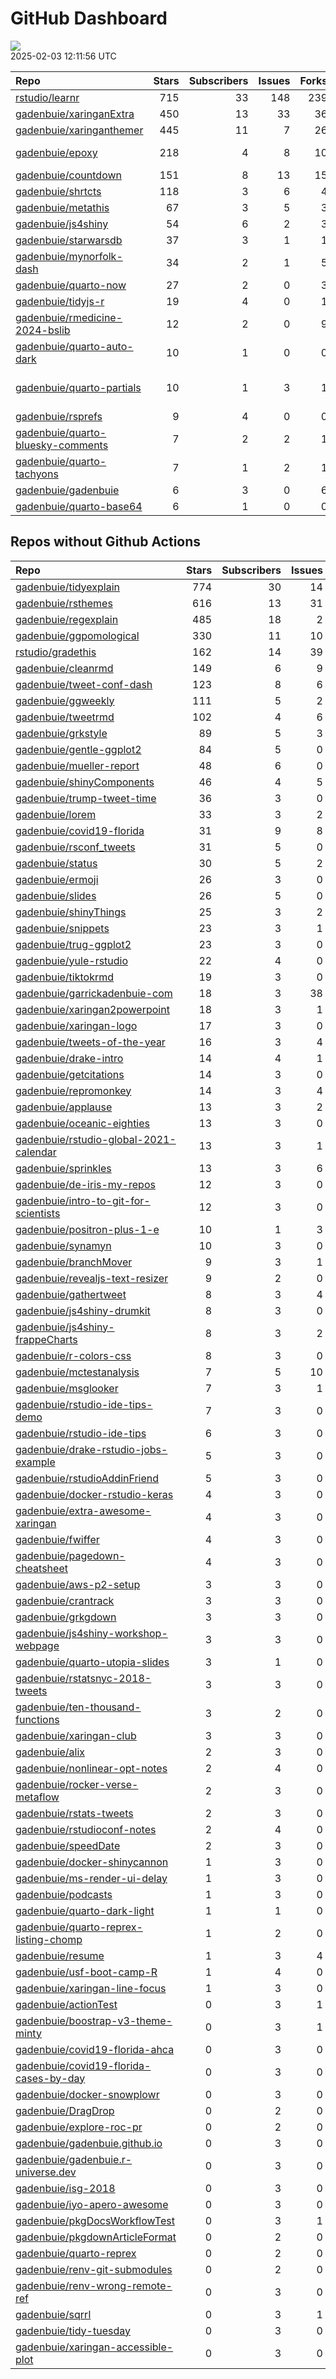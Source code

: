 GitHub Dashboard
================

![](https://github.com/gadenbuie/status/workflows/Render%20Status/badge.svg)  
2025-02-03 12:11:56 UTC

| Repo                                                                                      | Stars | Subscribers | Issues | Forks | Status                                                                                                                                                                                                                                                                                                                                                                                                                                                                                                                                                          | Commit                                                                                                                                                                                  |
|:------------------------------------------------------------------------------------------|------:|------------:|-------:|------:|:----------------------------------------------------------------------------------------------------------------------------------------------------------------------------------------------------------------------------------------------------------------------------------------------------------------------------------------------------------------------------------------------------------------------------------------------------------------------------------------------------------------------------------------------------------------|:----------------------------------------------------------------------------------------------------------------------------------------------------------------------------------------|
| [rstudio/learnr](https://github.com/rstudio/learnr)                                       |   715 |          33 |    148 |   239 | [![](https://github.com/rstudio/learnr/workflows/R-CMD-check/badge.svg)](https://github.com/rstudio/learnr/actions/runs/10707424580)                                                                                                                                                                                                                                                                                                                                                                                                                            | <a href="https://github.com/rstudio/learnr/commit/a644d2dd4c083c7596fd73edc0431bcb52811357" title="feat: Slow down successive (same) exercise execution via throttle (#818)">a644d2</a> |
| [gadenbuie/xaringanExtra](https://github.com/gadenbuie/xaringanExtra)                     |   450 |          13 |     33 |    36 | [![](https://github.com/gadenbuie/xaringanExtra/workflows/R-CMD-check/badge.svg)](https://github.com/gadenbuie/xaringanExtra/actions/runs/13107734869)                                                                                                                                                                                                                                                                                                                                                                                                          | <a href="https://github.com/gadenbuie/xaringanExtra/commit/0a4271a6a934e1e2878535342a21283549e0ac22" title="chore: build docs">0a4271</a>                                               |
| [gadenbuie/xaringanthemer](https://github.com/gadenbuie/xaringanthemer)                   |   445 |          11 |      7 |    26 | [![](https://github.com/gadenbuie/xaringanthemer/workflows/R-CMD-check/badge.svg)](https://github.com/gadenbuie/xaringanthemer/actions/runs/10876135300) [![](https://github.com/gadenbuie/xaringanthemer/workflows/Package%20Maintenance/badge.svg)](https://github.com/gadenbuie/xaringanthemer/actions/runs/10876135344)                                                                                                                                                                                                                                     | <a href="https://github.com/gadenbuie/xaringanthemer/commit/51b100a9a42808ae1afc8761dfe262e38845d3e2" title="Increment version number to 0.4.3.9000">51b100</a>                         |
| [gadenbuie/epoxy](https://github.com/gadenbuie/epoxy)                                     |   218 |           4 |      8 |    10 | [![](https://github.com/gadenbuie/epoxy/workflows/Package%20Maintenance/badge.svg)](https://github.com/gadenbuie/epoxy/actions/runs/8721960124) [![](https://github.com/gadenbuie/epoxy/workflows/R-CMD-check/badge.svg)](https://github.com/gadenbuie/epoxy/actions/runs/8721960024) [![](https://github.com/gadenbuie/epoxy/workflows/pkgdown/badge.svg)](https://github.com/gadenbuie/epoxy/actions/runs/8721960026) [![](https://github.com/gadenbuie/epoxy/workflows/test-coverage/badge.svg)](https://github.com/gadenbuie/epoxy/actions/runs/8721960023) | <a href="https://github.com/gadenbuie/epoxy/commit/924ee8e5eb396805a66bc1fb1ea06dc32947833e" title="chore: Use `rlang::is_interactive()` for all `@examplesIf`">924ee8</a>              |
| [gadenbuie/countdown](https://github.com/gadenbuie/countdown)                             |   151 |           8 |     13 |    15 | [![](https://github.com/gadenbuie/countdown/workflows/R-CMD-check/badge.svg)](https://github.com/gadenbuie/countdown/actions/runs/7910439894)                                                                                                                                                                                                                                                                                                                                                                                                                   | <a href="https://github.com/gadenbuie/countdown/commit/c810f16c6fa57294844b595ffae4535136d18810" title="Merge pull request #55 from gadenbuie/make-sync">c810f1</a>                     |
| [gadenbuie/shrtcts](https://github.com/gadenbuie/shrtcts)                                 |   118 |           3 |      6 |     4 | [![](https://github.com/gadenbuie/shrtcts/workflows/R-CMD-check.yaml/badge.svg)](https://github.com/gadenbuie/shrtcts/actions/runs/13106314647)                                                                                                                                                                                                                                                                                                                                                                                                                 | <a href="https://github.com/gadenbuie/shrtcts/commit/052165f97cdcaccddd9503a6fde56b333d978304" title="Merge pull request #26 from gadenbuie/feat/shortcut-run">052165</a>               |
| [gadenbuie/metathis](https://github.com/gadenbuie/metathis)                               |    67 |           3 |      5 |     3 | [![](https://github.com/gadenbuie/metathis/workflows/R-CMD-check/badge.svg)](https://github.com/gadenbuie/metathis/actions/runs/10345860760) [![](https://github.com/gadenbuie/metathis/workflows/pkgdown/badge.svg)](https://github.com/gadenbuie/metathis/actions/runs/7529649928)                                                                                                                                                                                                                                                                            | <a href="https://github.com/gadenbuie/metathis/commit/5fcb4c6320d33e75e94c4f15c4d3d0314f824f17" title="ci: update secret name">5fcb4c</a>                                               |
| [gadenbuie/js4shiny](https://github.com/gadenbuie/js4shiny)                               |    54 |           6 |      2 |     3 | [![](https://github.com/gadenbuie/js4shiny/workflows/R-CMD-check/badge.svg)](https://github.com/gadenbuie/js4shiny/actions/runs/10447043030) [![](https://github.com/gadenbuie/js4shiny/workflows/pkgdown/badge.svg)](https://github.com/gadenbuie/js4shiny/actions/runs/8406376667)                                                                                                                                                                                                                                                                            | <a href="https://github.com/gadenbuie/js4shiny/commit/8f30c1929b228e6e4b7bd092f169cbeb0083ae15" title="fix failing rmarkdown/knitr tests">8f30c1</a>                                    |
| [gadenbuie/starwarsdb](https://github.com/gadenbuie/starwarsdb)                           |    37 |           3 |      1 |     1 | [![](https://github.com/gadenbuie/starwarsdb/workflows/R-CMD-check/badge.svg)](https://github.com/gadenbuie/starwarsdb/actions/runs/10877538932)                                                                                                                                                                                                                                                                                                                                                                                                                | <a href="https://github.com/gadenbuie/starwarsdb/commit/1421b5fa7ce7fd0e41ebcf94cc8698adc5fb2bbb" title="New pkgdown site and small readme updates">1421b5</a>                          |
| [gadenbuie/mynorfolk-dash](https://github.com/gadenbuie/mynorfolk-dash)                   |    34 |           2 |      1 |     5 | [![](https://github.com/gadenbuie/mynorfolk-dash/workflows/build-dash/badge.svg)](https://github.com/gadenbuie/mynorfolk-dash/actions/runs/13080969379)                                                                                                                                                                                                                                                                                                                                                                                                         | <a href="https://github.com/gadenbuie/mynorfolk-dash/commit/9a4bcbd72b4e6d22301a61ad51885af511ae8950" title="[auto] Build Dashboard 2025-01-31 09:23">9a4bcb</a>                        |
| [gadenbuie/quarto-now](https://github.com/gadenbuie/quarto-now)                           |    27 |           2 |      0 |     3 | [![](https://github.com/gadenbuie/quarto-now/workflows/Render%20docs/badge.svg)](https://github.com/gadenbuie/quarto-now/actions/runs/11444754134)                                                                                                                                                                                                                                                                                                                                                                                                              | <a href="https://github.com/gadenbuie/quarto-now/commit/0253ae1b11026c683283571fcc18307406ca748d" title="Format used with stat -c on Linux should be %y, not %Y (#1)">0253ae</a>        |
| [gadenbuie/tidyjs-r](https://github.com/gadenbuie/tidyjs-r)                               |    19 |           4 |      0 |     1 | [![](https://github.com/gadenbuie/tidyjs-r/workflows/.github/workflows/update-tidyjs.yaml/badge.svg)](https://github.com/gadenbuie/tidyjs-r/actions/runs/13104478973)                                                                                                                                                                                                                                                                                                                                                                                           | <a href="https://github.com/gadenbuie/tidyjs-r/commit/929013f523605bca763d5867222895f080ba3c40" title="v2.5.2">929013</a>                                                               |
| [gadenbuie/rmedicine-2024-bslib](https://github.com/gadenbuie/rmedicine-2024-bslib)       |    12 |           2 |      0 |     9 | [![](https://github.com/gadenbuie/rmedicine-2024-bslib/workflows/Render%20and%20Publish/badge.svg)](https://github.com/gadenbuie/rmedicine-2024-bslib/actions/runs/10081082354)                                                                                                                                                                                                                                                                                                                                                                                 | <a href="https://github.com/gadenbuie/rmedicine-2024-bslib/commit/de9d997b37bc5bb98c4f17655029d1fb936d2532" title="update shinylive in lockfile, reenable pak">de9d99</a>               |
| [gadenbuie/quarto-auto-dark](https://github.com/gadenbuie/quarto-auto-dark)               |    10 |           1 |      0 |     0 | [![](https://github.com/gadenbuie/quarto-auto-dark/workflows/Render%20docs/badge.svg)](https://github.com/gadenbuie/quarto-auto-dark/actions/runs/10578761520)                                                                                                                                                                                                                                                                                                                                                                                                  | <a href="https://github.com/gadenbuie/quarto-auto-dark/commit/023964e4c027f8234ae1bb5460f51f8a269a09c0" title="📝 small readme edit">023964</a>                                         |
| [gadenbuie/quarto-partials](https://github.com/gadenbuie/quarto-partials)                 |    10 |           1 |      3 |     1 | [![](https://github.com/gadenbuie/quarto-partials/workflows/Render%20docs/badge.svg)](https://github.com/gadenbuie/quarto-partials/actions/runs/10096214195)                                                                                                                                                                                                                                                                                                                                                                                                    | \<a href=“<https://github.com/gadenbuie/quarto-partials/commit/da14cc03ce19bd08c7679c5e1029287c78c9cd1d>” title=“fix: meta\[”partial-data”\] might be empty”\>da14cc</a>                |
| [gadenbuie/rsprefs](https://github.com/gadenbuie/rsprefs)                                 |     9 |           4 |      0 |     0 | [![](https://github.com/gadenbuie/rsprefs/workflows/R-CMD-check/badge.svg)](https://github.com/gadenbuie/rsprefs/actions/runs/11894649914) [![](https://github.com/gadenbuie/rsprefs/workflows/pkgdown/badge.svg)](https://github.com/gadenbuie/rsprefs/actions/runs/11894649919)                                                                                                                                                                                                                                                                               | <a href="https://github.com/gadenbuie/rsprefs/commit/f576c6fa04f61fa065dd4943df4e0572ac04dd0b" title="Update prefs up to 2024.09.0+375">f576c6</a>                                      |
| [gadenbuie/quarto-bluesky-comments](https://github.com/gadenbuie/quarto-bluesky-comments) |     7 |           2 |      2 |     1 | [![](https://github.com/gadenbuie/quarto-bluesky-comments/workflows/Render%20docs/badge.svg)](https://github.com/gadenbuie/quarto-bluesky-comments/actions/runs/12298497403)                                                                                                                                                                                                                                                                                                                                                                                    | <a href="https://github.com/gadenbuie/quarto-bluesky-comments/commit/ea2098e803d43f5c6097c3bc7c8f911e347b764b" title="fix: Show stats bar and link even if no comments">ea2098</a>      |
| [gadenbuie/quarto-tachyons](https://github.com/gadenbuie/quarto-tachyons)                 |     7 |           1 |      2 |     1 | [![](https://github.com/gadenbuie/quarto-tachyons/workflows/Render%20docs/badge.svg)](https://github.com/gadenbuie/quarto-tachyons/actions/runs/10578071823)                                                                                                                                                                                                                                                                                                                                                                                                    | <a href="https://github.com/gadenbuie/quarto-tachyons/commit/9e07e94df6f51a2db30f51ad8a2fe08494f375fe" title="🩹 use Pandoc filter to add dependency">9e07e9</a>                        |
| [gadenbuie/gadenbuie](https://github.com/gadenbuie/gadenbuie)                             |     6 |           3 |      0 |     6 | [![](https://github.com/gadenbuie/gadenbuie/workflows/Metrics/badge.svg)](https://github.com/gadenbuie/gadenbuie/actions/runs/13112236704)                                                                                                                                                                                                                                                                                                                                                                                                                      | <a href="https://github.com/gadenbuie/gadenbuie/commit/5aa959a7b2d272e6f5ad6686cdea415cff85ce3e" title="Update github-metrics.svg - [Skip GitHub Action]">5aa959</a>                    |
| [gadenbuie/quarto-base64](https://github.com/gadenbuie/quarto-base64)                     |     6 |           1 |      0 |     0 | [![](https://github.com/gadenbuie/quarto-base64/workflows/Render%20docs/badge.svg)](https://github.com/gadenbuie/quarto-base64/actions/runs/10083557713)                                                                                                                                                                                                                                                                                                                                                                                                        | <a href="https://github.com/gadenbuie/quarto-base64/commit/89a33243c3748cfc23954c169eb72b9e08c19c28" title="docs: fix toc title">89a332</a>                                             |

## Repos without Github Actions

| Repo                                                                                                | Stars | Subscribers | Issues | Forks |
|:----------------------------------------------------------------------------------------------------|------:|------------:|-------:|------:|
| [gadenbuie/tidyexplain](https://github.com/gadenbuie/tidyexplain)                                   |   774 |          30 |     14 |   181 |
| [gadenbuie/rsthemes](https://github.com/gadenbuie/rsthemes)                                         |   616 |          13 |     31 |    46 |
| [gadenbuie/regexplain](https://github.com/gadenbuie/regexplain)                                     |   485 |          18 |      2 |    27 |
| [gadenbuie/ggpomological](https://github.com/gadenbuie/ggpomological)                               |   330 |          11 |     10 |    19 |
| [rstudio/gradethis](https://github.com/rstudio/gradethis)                                           |   162 |          14 |     39 |    41 |
| [gadenbuie/cleanrmd](https://github.com/gadenbuie/cleanrmd)                                         |   149 |           6 |      9 |     5 |
| [gadenbuie/tweet-conf-dash](https://github.com/gadenbuie/tweet-conf-dash)                           |   123 |           8 |      6 |    76 |
| [gadenbuie/ggweekly](https://github.com/gadenbuie/ggweekly)                                         |   111 |           5 |      2 |    12 |
| [gadenbuie/tweetrmd](https://github.com/gadenbuie/tweetrmd)                                         |   102 |           4 |      6 |    13 |
| [gadenbuie/grkstyle](https://github.com/gadenbuie/grkstyle)                                         |    89 |           5 |      3 |    12 |
| [gadenbuie/gentle-ggplot2](https://github.com/gadenbuie/gentle-ggplot2)                             |    84 |           5 |      0 |    21 |
| [gadenbuie/mueller-report](https://github.com/gadenbuie/mueller-report)                             |    48 |           6 |      0 |    26 |
| [gadenbuie/shinyComponents](https://github.com/gadenbuie/shinyComponents)                           |    46 |           4 |      5 |     4 |
| [gadenbuie/trump-tweet-time](https://github.com/gadenbuie/trump-tweet-time)                         |    36 |           3 |      0 |     0 |
| [gadenbuie/lorem](https://github.com/gadenbuie/lorem)                                               |    33 |           3 |      2 |     2 |
| [gadenbuie/covid19-florida](https://github.com/gadenbuie/covid19-florida)                           |    31 |           9 |      8 |     7 |
| [gadenbuie/rsconf_tweets](https://github.com/gadenbuie/rsconf_tweets)                               |    31 |           5 |      0 |    14 |
| [gadenbuie/status](https://github.com/gadenbuie/status)                                             |    30 |           5 |      2 |     6 |
| [gadenbuie/ermoji](https://github.com/gadenbuie/ermoji)                                             |    26 |           3 |      0 |     0 |
| [gadenbuie/slides](https://github.com/gadenbuie/slides)                                             |    26 |           5 |      0 |    14 |
| [gadenbuie/shinyThings](https://github.com/gadenbuie/shinyThings)                                   |    25 |           3 |      2 |     3 |
| [gadenbuie/snippets](https://github.com/gadenbuie/snippets)                                         |    23 |           3 |      1 |     6 |
| [gadenbuie/trug-ggplot2](https://github.com/gadenbuie/trug-ggplot2)                                 |    23 |           3 |      0 |     9 |
| [gadenbuie/yule-rstudio](https://github.com/gadenbuie/yule-rstudio)                                 |    22 |           4 |      0 |     9 |
| [gadenbuie/tiktokrmd](https://github.com/gadenbuie/tiktokrmd)                                       |    19 |           3 |      0 |     0 |
| [gadenbuie/garrickadenbuie-com](https://github.com/gadenbuie/garrickadenbuie-com)                   |    18 |           3 |     38 |     5 |
| [gadenbuie/xaringan2powerpoint](https://github.com/gadenbuie/xaringan2powerpoint)                   |    18 |           3 |      1 |     1 |
| [gadenbuie/xaringan-logo](https://github.com/gadenbuie/xaringan-logo)                               |    17 |           3 |      0 |    17 |
| [gadenbuie/tweets-of-the-year](https://github.com/gadenbuie/tweets-of-the-year)                     |    16 |           3 |      4 |     2 |
| [gadenbuie/drake-intro](https://github.com/gadenbuie/drake-intro)                                   |    14 |           4 |      1 |     5 |
| [gadenbuie/getcitations](https://github.com/gadenbuie/getcitations)                                 |    14 |           3 |      0 |     3 |
| [gadenbuie/repromonkey](https://github.com/gadenbuie/repromonkey)                                   |    14 |           3 |      4 |     0 |
| [gadenbuie/applause](https://github.com/gadenbuie/applause)                                         |    13 |           3 |      2 |     1 |
| [gadenbuie/oceanic-eighties](https://github.com/gadenbuie/oceanic-eighties)                         |    13 |           3 |      0 |     5 |
| [gadenbuie/rstudio-global-2021-calendar](https://github.com/gadenbuie/rstudio-global-2021-calendar) |    13 |           3 |      1 |     4 |
| [gadenbuie/sprinkles](https://github.com/gadenbuie/sprinkles)                                       |    13 |           3 |      6 |     1 |
| [gadenbuie/de-iris-my-repos](https://github.com/gadenbuie/de-iris-my-repos)                         |    12 |           3 |      0 |     0 |
| [gadenbuie/intro-to-git-for-scientists](https://github.com/gadenbuie/intro-to-git-for-scientists)   |    12 |           3 |      0 |     2 |
| [gadenbuie/positron-plus-1-e](https://github.com/gadenbuie/positron-plus-1-e)                       |    10 |           1 |      3 |     0 |
| [gadenbuie/synamyn](https://github.com/gadenbuie/synamyn)                                           |    10 |           3 |      0 |     0 |
| [gadenbuie/branchMover](https://github.com/gadenbuie/branchMover)                                   |     9 |           3 |      1 |     2 |
| [gadenbuie/revealjs-text-resizer](https://github.com/gadenbuie/revealjs-text-resizer)               |     9 |           2 |      0 |     0 |
| [gadenbuie/gathertweet](https://github.com/gadenbuie/gathertweet)                                   |     8 |           3 |      4 |     2 |
| [gadenbuie/js4shiny-drumkit](https://github.com/gadenbuie/js4shiny-drumkit)                         |     8 |           3 |      0 |     1 |
| [gadenbuie/js4shiny-frappeCharts](https://github.com/gadenbuie/js4shiny-frappeCharts)               |     8 |           3 |      2 |     3 |
| [gadenbuie/r-colors-css](https://github.com/gadenbuie/r-colors-css)                                 |     8 |           3 |      0 |     1 |
| [gadenbuie/mctestanalysis](https://github.com/gadenbuie/mctestanalysis)                             |     7 |           5 |     10 |     2 |
| [gadenbuie/msglooker](https://github.com/gadenbuie/msglooker)                                       |     7 |           3 |      1 |     0 |
| [gadenbuie/rstudio-ide-tips-demo](https://github.com/gadenbuie/rstudio-ide-tips-demo)               |     7 |           3 |      0 |     2 |
| [gadenbuie/rstudio-ide-tips](https://github.com/gadenbuie/rstudio-ide-tips)                         |     6 |           3 |      0 |     1 |
| [gadenbuie/drake-rstudio-jobs-example](https://github.com/gadenbuie/drake-rstudio-jobs-example)     |     5 |           3 |      0 |     0 |
| [gadenbuie/rstudioAddinFriend](https://github.com/gadenbuie/rstudioAddinFriend)                     |     5 |           3 |      0 |     0 |
| [gadenbuie/docker-rstudio-keras](https://github.com/gadenbuie/docker-rstudio-keras)                 |     4 |           3 |      0 |     1 |
| [gadenbuie/extra-awesome-xaringan](https://github.com/gadenbuie/extra-awesome-xaringan)             |     4 |           3 |      0 |     3 |
| [gadenbuie/fwiffer](https://github.com/gadenbuie/fwiffer)                                           |     4 |           3 |      0 |     1 |
| [gadenbuie/pagedown-cheatsheet](https://github.com/gadenbuie/pagedown-cheatsheet)                   |     4 |           3 |      0 |     0 |
| [gadenbuie/aws-p2-setup](https://github.com/gadenbuie/aws-p2-setup)                                 |     3 |           3 |      0 |     0 |
| [gadenbuie/crantrack](https://github.com/gadenbuie/crantrack)                                       |     3 |           3 |      0 |     2 |
| [gadenbuie/grkgdown](https://github.com/gadenbuie/grkgdown)                                         |     3 |           3 |      0 |     0 |
| [gadenbuie/js4shiny-workshop-webpage](https://github.com/gadenbuie/js4shiny-workshop-webpage)       |     3 |           3 |      0 |     4 |
| [gadenbuie/quarto-utopia-slides](https://github.com/gadenbuie/quarto-utopia-slides)                 |     3 |           1 |      0 |     0 |
| [gadenbuie/rstatsnyc-2018-tweets](https://github.com/gadenbuie/rstatsnyc-2018-tweets)               |     3 |           3 |      0 |     0 |
| [gadenbuie/ten-thousand-functions](https://github.com/gadenbuie/ten-thousand-functions)             |     3 |           2 |      0 |     0 |
| [gadenbuie/xaringan-club](https://github.com/gadenbuie/xaringan-club)                               |     3 |           3 |      0 |     0 |
| [gadenbuie/alix](https://github.com/gadenbuie/alix)                                                 |     2 |           3 |      0 |     0 |
| [gadenbuie/nonlinear-opt-notes](https://github.com/gadenbuie/nonlinear-opt-notes)                   |     2 |           4 |      0 |     3 |
| [gadenbuie/rocker-verse-metaflow](https://github.com/gadenbuie/rocker-verse-metaflow)               |     2 |           3 |      0 |     0 |
| [gadenbuie/rstats-tweets](https://github.com/gadenbuie/rstats-tweets)                               |     2 |           3 |      0 |     0 |
| [gadenbuie/rstudioconf-notes](https://github.com/gadenbuie/rstudioconf-notes)                       |     2 |           4 |      0 |     0 |
| [gadenbuie/speedDate](https://github.com/gadenbuie/speedDate)                                       |     2 |           3 |      0 |     1 |
| [gadenbuie/docker-shinycannon](https://github.com/gadenbuie/docker-shinycannon)                     |     1 |           3 |      0 |     0 |
| [gadenbuie/ms-render-ui-delay](https://github.com/gadenbuie/ms-render-ui-delay)                     |     1 |           3 |      0 |     0 |
| [gadenbuie/podcasts](https://github.com/gadenbuie/podcasts)                                         |     1 |           3 |      0 |     0 |
| [gadenbuie/quarto-dark-light](https://github.com/gadenbuie/quarto-dark-light)                       |     1 |           1 |      0 |     0 |
| [gadenbuie/quarto-reprex-listing-chomp](https://github.com/gadenbuie/quarto-reprex-listing-chomp)   |     1 |           2 |      0 |     0 |
| [gadenbuie/resume](https://github.com/gadenbuie/resume)                                             |     1 |           3 |      4 |     1 |
| [gadenbuie/usf-boot-camp-R](https://github.com/gadenbuie/usf-boot-camp-R)                           |     1 |           4 |      0 |     3 |
| [gadenbuie/xaringan-line-focus](https://github.com/gadenbuie/xaringan-line-focus)                   |     1 |           3 |      0 |     0 |
| [gadenbuie/actionTest](https://github.com/gadenbuie/actionTest)                                     |     0 |           3 |      1 |     0 |
| [gadenbuie/boostrap-v3-theme-minty](https://github.com/gadenbuie/boostrap-v3-theme-minty)           |     0 |           3 |      1 |     1 |
| [gadenbuie/covid19-florida-ahca](https://github.com/gadenbuie/covid19-florida-ahca)                 |     0 |           3 |      0 |     0 |
| [gadenbuie/covid19-florida-cases-by-day](https://github.com/gadenbuie/covid19-florida-cases-by-day) |     0 |           3 |      0 |     0 |
| [gadenbuie/docker-snowplowr](https://github.com/gadenbuie/docker-snowplowr)                         |     0 |           3 |      0 |     0 |
| [gadenbuie/DragDrop](https://github.com/gadenbuie/DragDrop)                                         |     0 |           2 |      0 |     0 |
| [gadenbuie/explore-roc-pr](https://github.com/gadenbuie/explore-roc-pr)                             |     0 |           2 |      0 |     0 |
| [gadenbuie/gadenbuie.github.io](https://github.com/gadenbuie/gadenbuie.github.io)                   |     0 |           3 |      0 |     1 |
| [gadenbuie/gadenbuie.r-universe.dev](https://github.com/gadenbuie/gadenbuie.r-universe.dev)         |     0 |           3 |      0 |     0 |
| [gadenbuie/isg-2018](https://github.com/gadenbuie/isg-2018)                                         |     0 |           3 |      0 |     0 |
| [gadenbuie/iyo-apero-awesome](https://github.com/gadenbuie/iyo-apero-awesome)                       |     0 |           3 |      0 |     0 |
| [gadenbuie/pkgDocsWorkflowTest](https://github.com/gadenbuie/pkgDocsWorkflowTest)                   |     0 |           3 |      1 |     0 |
| [gadenbuie/pkgdownArticleFormat](https://github.com/gadenbuie/pkgdownArticleFormat)                 |     0 |           2 |      0 |     0 |
| [gadenbuie/quarto-reprex](https://github.com/gadenbuie/quarto-reprex)                               |     0 |           2 |      0 |     0 |
| [gadenbuie/renv-git-submodules](https://github.com/gadenbuie/renv-git-submodules)                   |     0 |           2 |      0 |     0 |
| [gadenbuie/renv-wrong-remote-ref](https://github.com/gadenbuie/renv-wrong-remote-ref)               |     0 |           3 |      0 |     0 |
| [gadenbuie/sqrrl](https://github.com/gadenbuie/sqrrl)                                               |     0 |           3 |      1 |     1 |
| [gadenbuie/tidy-tuesday](https://github.com/gadenbuie/tidy-tuesday)                                 |     0 |           3 |      0 |     0 |
| [gadenbuie/xaringan-accessible-plot](https://github.com/gadenbuie/xaringan-accessible-plot)         |     0 |           3 |      0 |     0 |

